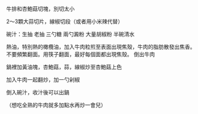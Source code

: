 牛排和杏鮑菇切塊，別切太小

2～3顆大蒜切片，線椒切段（或者用小米辣代替）

碗汁：生抽 老抽 三勺糖 兩勺澱粉 大量胡椒粉 半碗清水

熱油，特別熱的橄欖油，加入牛肉粒煎至表面出現焦殼，牛肉的脂肪散發出焦香。不要頻繁翻面。用筷子翻面，最好每個面都出現焦殼。
倒出牛肉

鍋裡加黃油塊，杏鮑菇，蒜，線椒炒至杏鮑菇上色

加入牛肉一起翻炒，加一勺剁椒

倒入碗汁，收汁後可以出鍋

（想吃全熟的牛肉就多加點水再炒一會兒）
